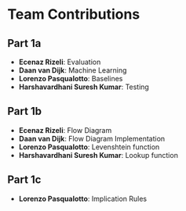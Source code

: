 # Team Contributions

## Part 1a
- **Ecenaz Rizeli**: Evaluation
- **Daan van Dijk**: Machine Learning 
- **Lorenzo Pasqualotto**: Baselines
- **Harshavardhani Suresh Kumar**: Testing

## Part 1b
- **Ecenaz Rizeli**: Flow Diagram
- **Daan van Dijk**: Flow Diagram Implementation
- **Lorenzo Pasqualotto**: Levenshtein function
- **Harshavardhani Suresh Kumar**: Lookup function

## Part 1c
- **Lorenzo Pasqualotto**: Implication Rules


